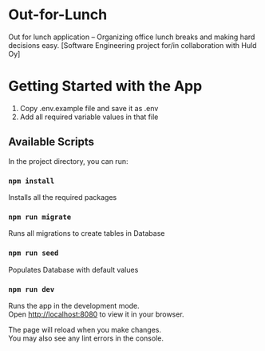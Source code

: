 # Out-for-Lunch

Out for lunch application – Organizing office lunch breaks and making hard decisions easy. [Software Engineering project for/in collaboration with Huld Oy]

# Getting Started with the App

1. Copy .env.example file and save it as .env
2. Add all required variable values in that file

## Available Scripts

In the project directory, you can run:

### `npm install`

Installs all the required packages

### `npm run migrate`

Runs all migrations to create tables in Database

### `npm run seed`

Populates Database with default values

### `npm run dev`

Runs the app in the development mode.\
Open [http://localhost:8080](http://localhost:8080) to view it in your browser.

The page will reload when you make changes.\
You may also see any lint errors in the console.
